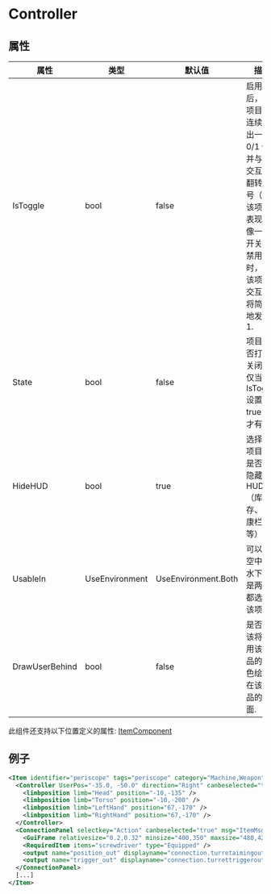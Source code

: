 # Controller


## 属性

| 属性|类型|默认值|描述 |
| ---|---|---|--- |
| IsToggle|bool|false|启用后，该项目将连续发出一个 0/1 信号并与之交互将翻转信号（使该项目表现得像一个开关）。 禁用时，与该项目交互时将简单地发送 1. |
| State|bool|false|项目是否打开/关闭。 仅当 IsToggle 设置为 true 时才有效. |
| HideHUD|bool|true|选择此项目时是否应隐藏 HUD（库存、健康栏等）. |
| UsableIn|UseEnvironment|UseEnvironment.Both|可以在空中、水下还是两者都选择该项目. |
| DrawUserBehind|bool|false|是否应该将使用该物品的角色绘制在该物品的后面. |

此组件还支持以下位置定义的属性: [ItemComponent](ItemComponent.md)


## 例子
```xml
<Item identifier="periscope" tags="periscope" category="Machine,Weapon" type="Controller" disableitemusagewhenselected="true" scale="0.5" isshootable="true" requireaimtouse="false" requireaimtosecondaryuse="false">
  <Controller UserPos="-35.0, -50.0" direction="Right" canbeselected="true" msg="ItemMsgInteractSelect">
    <limbposition limb="Head" position="-10,-135" />
    <limbposition limb="Torso" position="-10,-200" />
    <limbposition limb="LeftHand" position="67,-170" />
    <limbposition limb="RightHand" position="67,-170" />
  </Controller>
  <ConnectionPanel selectkey="Action" canbeselected="true" msg="ItemMsgRewireScrewdriver" hudpriority="10">
    <GuiFrame relativesize="0.2,0.32" minsize="400,350" maxsize="480,420" anchor="Center" style="ConnectionPanel" />
    <RequiredItem items="screwdriver" type="Equipped" />
    <output name="position_out" displayname="connection.turretaimingout" fallbackdisplayname="inputtype.aim" />
    <output name="trigger_out" displayname="connection.turrettriggerout" fallbackdisplayname="inputtype.shoot" />
  </ConnectionPanel>
  [...]
</Item>
```

